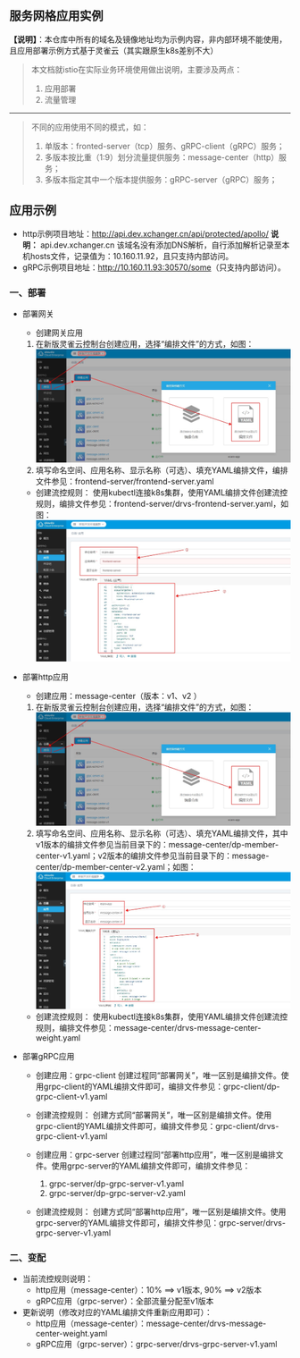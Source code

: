 ## 服务网格应用实例
**【说明】**：本仓库中所有的域名及镜像地址均为示例内容，非内部环境不能使用，且应用部署示例方式基于灵雀云（其实跟原生k8s差别不大）
>本文档就istio在实际业务环境使用做出说明，主要涉及两点：
>1. 应用部署
>2. 流量管理
---
>不同的应用使用不同的模式，如：
>1. 单版本：fronted-server（tcp）服务、gRPC-client（gRPC）服务；
>2. 多版本按比重（1:9）划分流量提供服务：message-center（http）服务；
>3. 多版本指定其中一个版本提供服务：gRPC-server（gRPC）服务；

## 应用示例
- http示例项目地址：<http://api.dev.xchanger.cn/api/protected/apollo/>
**说明：** api.dev.xchanger.cn 该域名没有添加DNS解析，自行添加解析记录至本机hosts文件，记录值为：10.160.11.92，且只支持内部访问。
- gRPC示例项目地址：<http://10.160.11.93:30570/some>（只支持内部访问）。

### 一、部署
- 部署网关
    - 创建网关应用
    1. 在新版灵雀云控制台创建应用，选择“编排文件”的方式，如图：![](./createapp.jpg)
    2. 填写命名空间、应用名称、显示名称（可选）、填充YAML编排文件，编排文件参见：frontend-server/frontend-server.yaml
    - 创建流控规则：
    使用kubectl连接k8s集群，使用YAML编排文件创建流控规则，编排文件参见：frontend-server/drvs-frontend-server.yaml，如图：![](./fronted-server.jpg)

- 部署http应用
    - 创建应用：message-center（版本：v1、v2  ）
    1. 在新版灵雀云控制台创建应用，选择“编排文件”的方式，如图：![](./createapp.jpg)
    2. 填写命名空间、应用名称、显示名称（可选）、填充YAML编排文件，其中v1版本的编排文件参见当前目录下的：message-center/dp-member-center-v1.yaml；v2版本的编排文件参见当前目录下的：message-center/dp-member-center-v2.yaml；如图：![](./createapp2.jpg)
    - 创建流控规则：
    使用kubectl连接k8s集群，使用YAML编排文件创建流控规则，编排文件参见：message-center/drvs-message-center-weight.yaml

- 部署gRPC应用
    - 创建应用：grpc-client
    创建过程同“部署网关”，唯一区别是编排文件。使用grpc-client的YAML编排文件即可，编排文件参见：grpc-client/dp-grpc-client-v1.yaml
    - 创建流控规则：
    创建方式同“部署网关”，唯一区别是编排文件。使用grpc-client的YAML编排文件即可，编排文件参见：grpc-client/drvs-grpc-client-v1.yaml

    - 创建应用：grpc-server
    创建过程同“部署http应用”，唯一区别是编排文件。使用grpc-server的YAML编排文件即可，编排文件参见：
        1. grpc-server/dp-grpc-server-v1.yaml
        2. grpc-server/dp-grpc-server-v2.yaml
    - 创建流控规则：
    创建方式同“部署http应用”，唯一区别是编排文件。使用grpc-server的YAML编排文件即可，编排文件参见：grpc-server/drvs-grpc-server-v1.yaml


### 二、变配
- 当前流控规则说明：
    - http应用（message-center）：10% ==> v1版本, 90% ==> v2版本
    - gRPC应用（grpc-server）：全部流量分配至v1版本
- 更新说明（修改对应的YAML编排文件重新应用即可）：
    - http应用（message-center）：message-center/drvs-message-center-weight.yaml
    - gRPC应用（grpc-server）：grpc-server/drvs-grpc-server-v1.yaml
